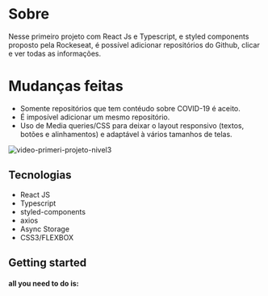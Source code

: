 # Sobre
Nesse primeiro projeto com React Js e Typescript, e styled components proposto pela Rockeseat, é possível adicionar repositórios do Github, clicar e ver todas as informações.

# Mudanças feitas
* Somente repositórios que tem contéudo sobre COVID-19 é aceito.
* É imposível adicionar um mesmo repositório.
* Uso de Media queries/CSS para deixar o layout responsivo (textos, botões e alinhamentos) e adaptável à vários tamanhos de telas.

![video-primeri-projeto-nivel3](https://user-images.githubusercontent.com/3237047/88596840-65a2ba80-d03c-11ea-8f9d-5e5f86126578.gif)

## Tecnologias

- React JS
- Typescript
- styled-components
- axios
- Async Storage
- CSS3/FLEXBOX

## Getting started

#### all you need to do is:
